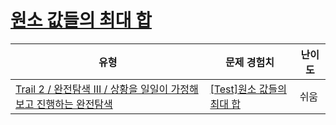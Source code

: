 # [원소 값들의 최대 합](https://www.codetree.ai/trails/complete/curated-cards/test-maximum-sum-of-element-values)

|유형|문제 경험치|난이도|
|---|---|---|
|[Trail 2 / 완전탐색 III / 상황을 일일이 가정해보고 진행하는 완전탐색](https://www.codetree.ai/trail-info/novice-mid/)|[[Test]원소 값들의 최대 합](https://www.codetree.ai/trails/complete/curated-cards/test-maximum-sum-of-element-values/)|쉬움|

